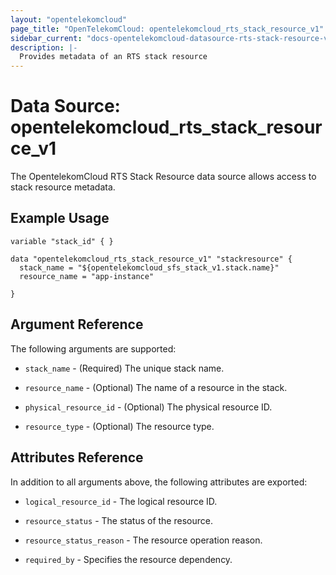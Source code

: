 ```yaml
---
layout: "opentelekomcloud"
page_title: "OpenTelekomCloud: opentelekomcloud_rts_stack_resource_v1"
sidebar_current: "docs-opentelekomcloud-datasource-rts-stack-resource-v1"
description: |-
  Provides metadata of an RTS stack resource
---
```


# Data Source: opentelekomcloud_rts_stack_resource_v1

The OpentelekomCloud RTS Stack Resource data source allows access to stack resource metadata.

## Example Usage

```hcl
variable "stack_id" { }

data "opentelekomcloud_rts_stack_resource_v1" "stackresource" {
  stack_name = "${opentelekomcloud_sfs_stack_v1.stack.name}"
  resource_name = "app-instance"
  
}

```

## Argument Reference
The following arguments are supported:

* `stack_name` - (Required) The unique stack name.

* `resource_name` - (Optional) The name of a resource in the stack.

* `physical_resource_id` - (Optional) The physical resource ID.

* `resource_type` - (Optional) The resource type.


## Attributes Reference

In addition to all arguments above, the following attributes are exported:

* `logical_resource_id` - The logical resource ID.

* `resource_status` - The status of the resource.

* `resource_status_reason` - The resource operation reason.
 
* `required_by` - Specifies the resource dependency.



